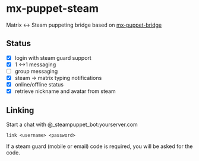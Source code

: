 # mx-puppet-steam

Matrix <-> Steam puppeting bridge based on [mx-puppet-bridge](https://github.com/Sorunome/mx-puppet-bridge)

## Status

- [x] login with steam guard support
- [x] 1 <->1 messaging
- [ ] group messaging
- [x] steam -> matrix typing notifications
- [x] online/offline status
- [x] retrieve nickname and avatar from steam

## Linking

Start a chat with @_steampuppet_bot:yourserver.com

```
link <username> <password>
```

If a steam guard (mobile or email) code is required, you will be asked for the code.
